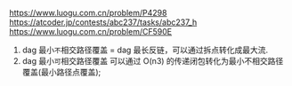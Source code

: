 https://www.luogu.com.cn/problem/P4298
https://atcoder.jp/contests/abc237/tasks/abc237_h
https://www.luogu.com.cn/problem/CF590E

1. dag 最小`不`相交路径覆盖 = dag 最长反链，可以通过拆点转化成最大流.
2. dag 最小`可`相交路径覆盖 可以通过 O(n3) 的传递闭包转化为最小不相交路径覆盖(最小路径点覆盖);
